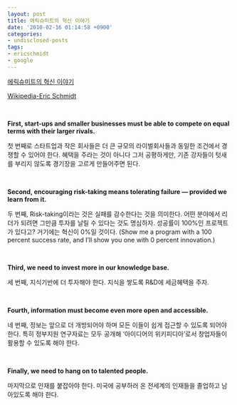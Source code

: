 ```yaml
---
layout: post
title: 에릭슈미트의 혁신 이야기
date: '2010-02-16 01:14:58 +0900'
categories:
- undisclosed-posts
tags:
- ericschmidt
- google
---
```


[에릭슈미트의 혁신 이야기](http://estima.wordpress.com/2010/02/10/%EC%97%90%EB%A6%AD%EC%8A%88%EB%AF%B8%ED%8A%B8%EC%9D%98-%ED%98%81%EC%8B%A0%EA%B2%B0%ED%95%8D%EC%A6%9D-%EC%97%86%EC%95%A0%EA%B8%B0-%EC%A0%9C%EC%96%B8/)
  
[Wikipedia-Eric Schmidt](http://en.wikipedia.org/wiki/Eric_E._Schmidt)
  
 
  >    
**First, start-ups and smaller businesses must be able to compete on equal terms with their larger rivals.**
    
첫 번째로 스타트업과 작은 회사들은 더 큰 규모의 라이벌회사들과 동일한 조건에서 경쟁할 수 있어야 한다. 혜택을 주라는 것이 아니다 그저 공평하게만, 기존 강자들이 텃새를 부리지 않도록 경기장을 고르게 만들어주면 된다.
    
 
    
**Second, encouraging risk-taking means tolerating failure — provided we learn from it.**
    
두 번째, Risk-taking이라는 것은 실패를 감수한다는 것을 의미한다. 어떤 분야에서 리더가 되려면 그만큼 투자를 날릴 수 있다는 것도 명심하자. 성공률이 100%인 프로젝트가 있다고? 거기에는 혁신이 0%일 것이다. (Show me a program with a 100 percent success rate, and I’ll show you one with 0 percent innovation.)
    
 
    
**Third, we need to invest more in our knowledge base.**
    
세 번째, 지식기반에 더 투자해야 한다. 지식을 쌓도록 R&D에 세금혜택을 주자.
    
 
    
**Fourth, information must become even more open and accessible.**
    
네 번째, 정보는 앞으로 더 개방되어야 하며 모든 이들이 쉽게 접근할 수 있도록 되어야 한다. 특히 정부지원 연구자료는 모두 공개해 ‘아이디어의 위키피디아’로서 창업자들이 활용할 수 있도록 해야 한다.
    
 
    
**Finally, we need to hang on to talented people.**
    
마지막으로 인재를 붙잡아야 한다. 미국에 공부하러 온 전세계의 인재들을 졸업하고 남아있도록 해야 한다.
